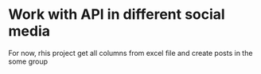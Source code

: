 # Work with API in different social media

For now, rhis project get all columns from excel file and create posts in the some group